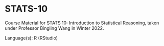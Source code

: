 # STATS-10
Course Material for STATS 10: Introduction to Statistical Reasoning, taken under Professor Bingling Wang in Winter 2022.

Language(s): R (RStudio)
